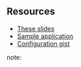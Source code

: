 ##  Resources

* [These slides](https://github.com/atomaka/deploying-rails-app)
* [Sample application](https://github.com/atomaka/jokes-rails)
* [Configuration gist](https://gist.github.com/atomaka/d104019ffe3aa35bcd39)

note:
